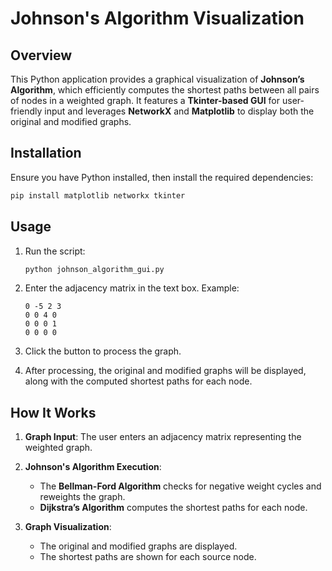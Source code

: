 # Johnson's Algorithm Visualization

## Overview
This Python application provides a graphical visualization of **Johnson’s Algorithm**, which efficiently computes the shortest paths between all pairs of nodes in a weighted graph. It features a **Tkinter-based GUI** for user-friendly input and leverages **NetworkX** and **Matplotlib** to display both the original and modified graphs.


## Installation
Ensure you have Python installed, then install the required dependencies:

```bash
pip install matplotlib networkx tkinter
```
## Usage
1. Run the script:

    ```bash
    python johnson_algorithm_gui.py
    ```
2. Enter the adjacency matrix in the text box. Example:
    ```
    0 -5 2 3
    0 0 4 0
    0 0 0 1
    0 0 0 0
    ```
3. Click the button to process the graph.
4. After processing, the original and modified graphs will be displayed, along with the computed shortest paths for each node.
## How It Works

1. **Graph Input**: The user enters an adjacency matrix representing the weighted graph.

2. **Johnson's Algorithm Execution**:
    - The **Bellman-Ford Algorithm** checks for negative weight cycles and reweights the graph.
    - **Dijkstra’s Algorithm** computes the shortest paths for each node.

3. **Graph Visualization**:
    - The original and modified graphs are displayed.
    - The shortest paths are shown for each source node.
